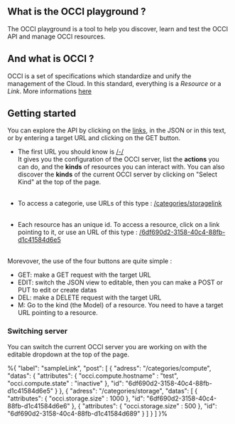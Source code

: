 
## What is the OCCI playground ?

The OCCI playground is a tool to help you discover, learn and test the OCCI API and manage OCCI resources.  

## And what is OCCI ?

OCCI is a set of specifications which standardize and unify the management of the Cloud. In this standard, everything is a *Resource* or
a *Link*. More informations [here](http://occi-wg.org/about/specification/)

## Getting started

You can explore the API by clicking on the [links](/categories/compute), in the JSON or in this text, or by entering a target URL and clicking on the GET button.

* The first URL you should know is [/-/](/-/)  
It gives you the configuration of the OCCI server, list the **actions** you can do, and the **kinds** of resources you can interact with.
You can also discover the **kinds** of the current OCCI server by clicking on "Select Kind" at the top of the page.
<br><br>

* To access a categorie, use URLs of this type : [/categories/storagelink](/categories/storagelink)
<br><br>

* Each resource has an unique id. To access a resource, click on a link pointing to it, or use an URL of this type :
[/6df690d2-3158-40c4-88fb-d1c41584d6e5](/6df690d2-3158-40c4-88fb-d1c41584d6e5)<br><br>

Morevover, the use of the four buttons are quite simple :

* GET: make a GET request with the target URL
* EDIT: switch the JSON view to editable, then you can make a POST or PUT to edit or create datas
* DEL: make a DELETE request with the target URL
* M: Go to the kind (the Model) of a resource. You need to have a target URL pointing to a resource.  

### Switching server
You can switch the current OCCI server you are working on with the editable dropdown at the top of the page.

%{
  "label": "sampleLink",
  "post": [
    {
        "adress": "/categories/compute",
        "datas": {
          "attributes": {
            "occi.compute.hostname" : "test",
            "occi.compute.state" : "inactive"
          },
          "id": "6df690d2-3158-40c4-88fb-d1c41584d6e5"
        }
    },
    {
        "adress": "/categories/storage",
        "datas": [
            {
              "attributes": {
                "occi.storage.size" : 1000
              },
              "id": "6df690d2-3158-40c4-88fb-d1c41584d6e6"
            },
            {
              "attributes": {
                "occi.storage.size" : 500
              },
              "id": "6df690d2-3158-40c4-88fb-d1c41584d689"
            }
        ]
    }
  ]
}% 
